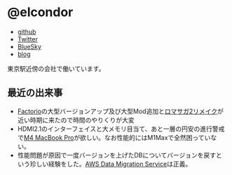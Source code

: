 # @elcondor

- [github](https://github.com/condor)
- [Twitter](https://twitter.com/elcondor)
- [BlueSky](https://bsky.app/profile/el-condor.bsky.social)
- [blog](https://blog.el-condor.net/)

東京駅近傍の会社で働いています。

## 最近の出来事

- [Factorio](https://factorio.com)の大型バージョンアップ及び大型Mod追加と[ロマサガ2リメイク](https://www.jp.square-enix.com/rs2r/)が近い時期に来たので時間のやりくりが大変
- HDMI2.1のインターフェイスと大メモリ目当て、あと一層の円安の進行警戒で[M4 MacBook Pro](https://www.apple.com/jp/macbook-pro/)が欲しい。なお性能的にはM1Maxで全然困っていない。
- 性能問題が原因で一度バージョンを上げたDBについてバージョンを戻すという珍しい経験をした。[AWS Data Migration Service](https://aws.amazon.com/jp/dms/)は正義。
